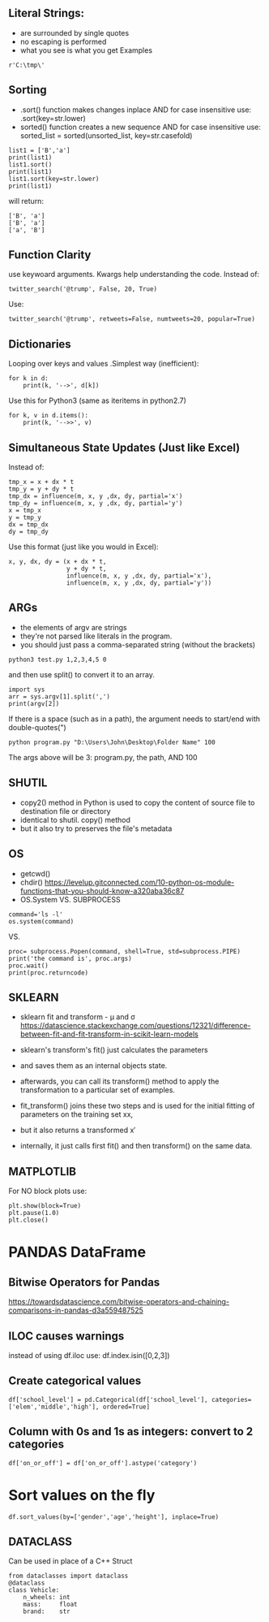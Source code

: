 ## Literal Strings: 
* are surrounded by single quotes
* no escaping is performed
* what you see is what you get
Examples
```
r'C:\tmp\'
```

## Sorting
* .sort() function  makes changes inplace  AND for case insensitive use: .sort(key=str.lower)
* sorted() function creates a new sequence AND for case insensitive use: sorted_list = sorted(unsorted_list, key=str.casefold)
```
list1 = ['B','a']
print(list1)
list1.sort()
print(list1)
list1.sort(key=str.lower)
print(list1)
```
will return:
```
['B', 'a']
['B', 'a']
['a', 'B']
```


## Function Clarity
use keywoard arguments. Kwargs help understanding the code. Instead of:
```
twitter_search('@trump', False, 20, True)
```
Use:
```
twitter_search('@trump', retweets=False, numtweets=20, popular=True)
```

## Dictionaries
Looping over keys and values .Simplest way (inefficient):
```
for k in d:
    print(k, '-->', d[k])
```
Use this for Python3 (same as iteritems in python2.7)
```
for k, v in d.items():
    print(k, '-->>', v)
```


## Simultaneous State Updates (Just like Excel)
Instead of:
```
tmp_x = x + dx * t
tmp_y = y + dy * t
tmp_dx = influence(m, x, y ,dx, dy, partial='x')
tmp_dy = influence(m, x, y ,dx, dy, partial='y')
x = tmp_x
y = tmp_y
dx = tmp_dx
dy = tmp_dy
```
Use this format (just like you would in Excel):
```
x, y, dx, dy = (x + dx * t,
                y + dy * t,
                influence(m, x, y ,dx, dy, partial='x'),
                influence(m, x, y ,dx, dy, partial='y'))
```


## ARGs
* the elements of argv are strings
* they're not parsed like literals in the program.
* you should just pass a comma-separated string (without the brackets)
```
python3 test.py 1,2,3,4,5 0
```
and then use split() to convert it to an array.
```
import sys
arr = sys.argv[1].split(',')
print(argv[2])
```
If there is a space (such as in a path), the argument needs to start/end with double-quotes(")
```
python program.py "D:\Users\John\Desktop\Folder Name" 100
```
The args above will be 3: program.py, the path, AND 100

## SHUTIL
* copy2() method in Python is used to copy the content of source file to destination file or directory
* identical to shutil. copy() method 
* but it also try to preserves the file's metadata

## OS
* getcwd()
* chdir()
https://levelup.gitconnected.com/10-python-os-module-functions-that-you-should-know-a320aba36c87
* OS.System VS. SUBPROCESS
```
command='ls -l'
os.system(command)
```
VS.
```
proc= subprocess.Popen(command, shell=True, std=subprocess.PIPE)
print('the command is', proc.args)
proc.wait()
print(proc.returncode)
```

## SKLEARN
* sklearn fit and transform - μ and σ
https://datascience.stackexchange.com/questions/12321/difference-between-fit-and-fit-transform-in-scikit-learn-models 

* sklearn's transform's fit() just calculates the parameters 
* and saves them as an internal objects state.
* afterwards, you can call its transform() method to apply the transformation to a particular set of examples.
* fit_transform() joins these two steps and is used for the initial fitting of parameters on the training set xx, 
* but it also returns a transformed x′
* internally, it just calls first fit() and then transform() on the same data.

## MATPLOTLIB
For NO block plots use:
```
plt.show(block=True)
plt.pause(1.0)
plt.close()
```

# PANDAS DataFrame
## Bitwise Operators for Pandas
https://towardsdatascience.com/bitwise-operators-and-chaining-comparisons-in-pandas-d3a559487525
## ILOC causes warnings
instead of using df.iloc use: df.index.isin([0,2,3])
## Create categorical values
```
df['school_level'] = pd.Categorical(df['school_level'], categories=['elem','middle','high'], ordered=True]
```
## Column with 0s and 1s as integers: convert to 2 categories
```
df['on_or_off'] = df['on_or_off'].astype('category')
```
# Sort values on the fly
```
df.sort_values(by=['gender','age','height'], inplace=True)
```

## DATACLASS
Can be used in place of a C++ Struct
```
from dataclasses import dataclass
@dataclass
class Vehicle:
    n_wheels: int
    mass:     float
    brand:    str
```


